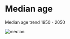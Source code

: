 # Median age
Median age trend 1950 - 2050

![median](https://github.com/Anup-droid/Median_age/assets/61412144/c212507d-de00-4bef-ad98-89e9769dd7ab)
